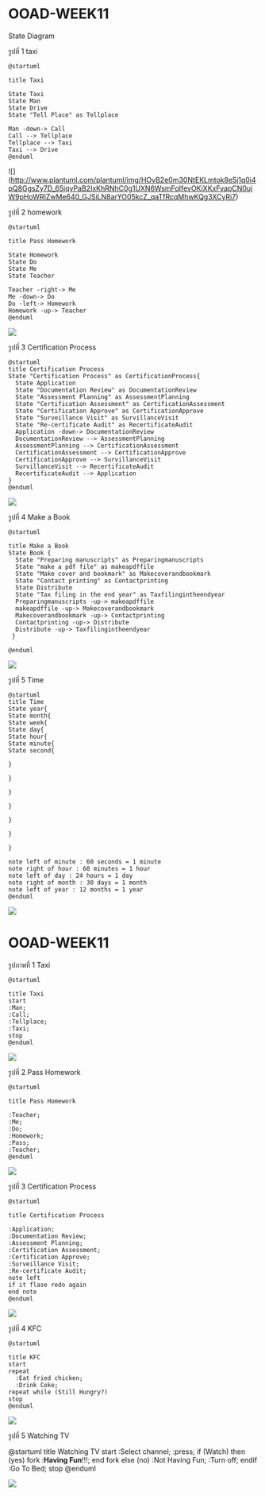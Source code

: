 # OOAD-WEEK11
State Diagram

รูปที่ 1 taxi
```
@startuml

title Taxi

State Taxi
State Man
State Drive
State "Tell Place" as Tellplace

Man -down-> Call
Call --> Tellplace
Tellplace --> Taxi
Taxi --> Drive
@enduml
```


![]    (http://www.plantuml.com/plantuml/img/HOvB2e0m30NtEKLmtok8e5j1q0i4pQ8GgsZy7D_65jqyPaB2IxKhRNhC0g1UXN6WsmFqIfevOKiXKxFvapCN0ujW9pHoWRIZwMe640_GJSiLN8arYO05kcZ_qaTfRcqMhwKQg3XCyRi7)          



รูปที่ 2 homework
```
@startuml

title Pass Homework

State Homework
State Do
State Me
State Teacher

Teacher -right-> Me
Me -down-> Do
Do -left-> Homework
Homework -up-> Teacher
@enduml
```

![](http://www.plantuml.com/plantuml/img/SoWkIImgAStDuU8goIp9ILK8I2mkLl38pqqjpo_Avk8ABaaiIKNm8LoNV2Z3DnNA24bDJCv8BUBYWZ8KT8ioqpDATEr0IdnJ5NHJyilpW3oWJfTy1TsSr3IG7DnO64D1jxG0A0uppI4rBmNeD000)


รูปที่ 3 Certification Process
```
@startuml
title Certification Process
State "Certification Process" as CertificationProcess{
  State Application
  State "Documentation Review" as DocumentationReview
  State "Assessment Planning" as AssessmentPlanning
  State "Certification Assessment" as CertificationAssessment
  State "Certification Approve" as CertificationApprove
  State "Surveillance Visit" as SurvillanceVisit
  State "Re-certificate Audit" as RecertificateAudit
  Application -down-> DocumentationReview
  DocumentationReview --> AssessmentPlanning
  AssessmentPlanning --> CertificationAssessment
  CertificationAssessment --> CertificationApprove
  CertificationApprove --> SurvillanceVisit
  SurvillanceVisit --> RecertificateAudit
  RecertificateAudit --> Application  
}
@enduml
```
![](http://www.plantuml.com/plantuml/img/TP91QiCm44NtSuh1UryX9BG720vaB-Hf6L0a8usTHUZTAqkk5TSoUFN-lB7qqJc8yZ8-382m6C8Fyi9Vh9MmitZrJbC803THGjXKqmPLs7fBy090pEPb6CmIhgpvT7fya9MyhQE9wPcMROBCYtK98UwUOxmQPItRxoGL_eUBiprtcTmVlMI7zZ1uDr55pK7nRgEVY4qyZIQyS-3ylnalDC4YTDJgTMCiRUmNfQCtdd2KulTMAxQzUzhsT51UXM8RfwkjxM6QFIxg8AbOQqSrdEPhzVn3QQxQoHxcMswU7_m0dCdsyTd_0W00)



รูปที่ 4 Make a Book

```
@startuml

title Make a Book
State Book {
  State "Preparing manuscripts" as Preparingmanuscripts
  State "make a pdf file" as makeapdffile
  State "Make cover and bookmark" as Makecoverandbookmark
  State "Contact printing" as Contactprinting
  State Distribute
  State "Tax filing in the end year" as Taxfilingintheendyear
  Preparingmanuscripts -up-> makeapdffile
  makeapdffile -up-> Makecoverandbookmark
  Makecoverandbookmark -up-> Contactprinting
  Contactprinting -up-> Distribute
  Distribute -up-> Taxfilingintheendyear
 }

@enduml
```
![](http://www.plantuml.com/plantuml/img/TPBDRi8m48JlVeeHTrwXGgLN92Jw0ako52k9OzaRr0hnxgmTGr9-f1ooy-riPgIieb2GeMkD4IijOqCDW_3PzuqnEo7X_8wpWG56OR4Dx2bOzuEEt12hOBt41IZYJcPWydNZSLyVSB0jPqVII9KaJ9ivHjMVE81SZRr6w2WqsP5OHafkO7AkUoTK2Roc40sIBKMyQVVjBnibsFqWiqz_qszAbzfP1paoM1FyCOLyIl58zTIH5IMYRdrUbSToyCkFnvRpiMoyQVLABexdKWzAsVjNSXeAVTldOinAH_qthW00)


รูปที่ 5 Time

```
@startuml
title Time
State year{
State month{
State week{
State day{
State hour{
State minute{
State second{

}

}

}

}

}

}

}

note left of minute : 60 seconds = 1 minute
note right of hour : 60 minutes = 1 hour
note left of day : 24 hours = 1 day
note right of month : 30 days = 1 month
note left of year : 12 months = 1 year
@enduml
```

![](http://www.plantuml.com/plantuml/img/RP1H2i8m38RVUueSOPlYWo3i3dg1uZ9RN5leCcI8TpTjQd4YzA7__tz9slGpwKYBcvGYInF2nJfKwaoQ45RKyVaHBdWoLJqGxrKCUgrt4vQl6kiNmYfdl0O_i7pzEpumCk584CPI2KSuDALiXXEqnHSssfl9S9efgCI29dVRbD_9MBVFaK1i_JJB_sHirwImJ4tUjbVQ3LDj9w5moLIgHp_mHjy0)



# OOAD-WEEK11

รูปภาพที่ 1 Taxi
```
@startuml

title Taxi
start
:Man;
:Call;
:Tellplace;
:Taxi;
stop
@enduml
```

![](http://www.plantuml.com/plantuml/img/SoWkIImgAStDuU8goIp9ILK8IQp8v08BSbdv9kPPSrav9-Ra0AcGr9oSWfp4v5GG6wZ86gWglu3B8JKl1QWT0000)


รูปที่ 2 Pass Homework
```
@startuml

title Pass Homework

:Teacher;
:Me;
:Do;
:Homework;
:Pass;
:Teacher;
@enduml
```

![](http://www.plantuml.com/plantuml/img/SoWkIImgAStDuU8goIp9ILK8I2mkLl38pqqjpo_AvkAo2abDJCv8BRBcil9D1H8k-K029WraWfHR8wdYud98pKi1cWS0)


รูปที่ 3   Certification Process

```
@startuml

title Certification Process

:Application;
:Documentation Review;
:Assessment Planning;
:Certification Assessment;
:Certification Approve;
:Surveillance Visit;
:Re-certificate Audit;
note left 
if it flase redo again
end note
@enduml
```

![](http://www.plantuml.com/plantuml/img/POz12i8m44NtSugvW1UecnOzGAdWFgIJCf1EGZAfrtU2eeYxp_kF3t-iwegsFG8eQoIyK54Ex9ro4fnBybGhm33b7D_q3CCr-RQJwCjQw61w69vgDRiNE4Sdmh8P_PtyElzLpYKTPFpMoa4SRSCJthbobnSw-OzFEBMrOqcM8mL5u82i6AAhX8NMX6vpB42oOhS0OBHiPvy0)

รูปที่ 4 KFC

```
@startuml

title KFC
start
repeat
  :Eat fried chicken;
  :Drink Coke;
repeat while (Still Hungry?)
stop
@enduml
```

![](http://www.plantuml.com/plantuml/img/BOr12eCm44Nt_nIpr2leeeAj25ts126EPaYCCXsHthugRX-FzvglERLjJe299QPtrmAuAA2yiZCGLIzdDAhmG3w8ZvphapvLSgHsYLpVBkr1ZahnCKc9-YrF-dkKPt1PWORpSBp-)


รูปที่ 5 Watching TV

@startuml
title Watching TV
start
:Select channel;
:press;
if (Watch) then (yes)
  fork
    :__Having Fun__!!!;
  end fork
else (no)
  :Not Having Fun;
  :Turn off;
endif
:Go To Bed;
stop
@enduml


![](http://www.plantuml.com/plantuml/img/HOyz3i8m38LtdyBTsYiaIyK0J2nKC4PHwz28u5IDYyJjSSh0PEkzx_cdB-9NsLu9GA8amhkNSOxymE460BiBOAwKQ1GSPyzCoQgoh5IADZ5WksSwb9aOsm-L3X13NfzQ48rpP_-k4uyREzSqZLMTUFeXb0fXoxbcp2KB_k7AcM5R6NC85ZGIWsu-PHmo7cYozRwy0FHgwGjV)



